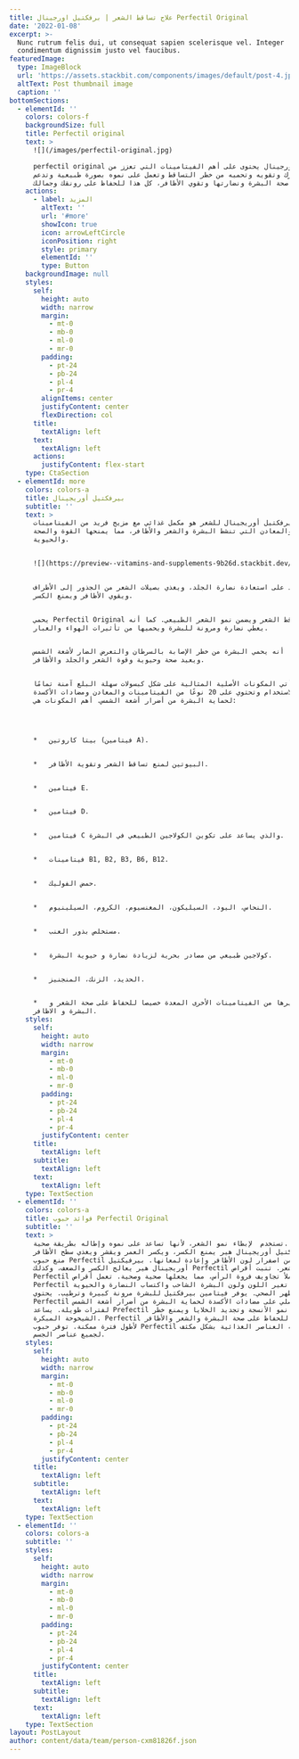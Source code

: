 ```yaml
---
title: علاج تساقط الشعر | برفكتيل اورجينال Perfectil Original
date: '2022-01-08'
excerpt: >-
  Nunc rutrum felis dui, ut consequat sapien scelerisque vel. Integer
  condimentum dignissim justo vel faucibus.
featuredImage:
  type: ImageBlock
  url: 'https://assets.stackbit.com/components/images/default/post-4.jpeg'
  altText: Post thumbnail image
  caption: ''
bottomSections:
  - elementId: ''
    colors: colors-f
    backgroundSize: full
    title: Perfectil original
    text: >
      ![](/images/perfectil-original.jpg)

      perfectil original برفكتيل اورجينال يحتوى على أهم الفيتامينات التي تعزز من
      صحة شعرك وتقويه وتحميه من خطر التساقط وتعمل على نموه بصورة طبيعية وتدعم
      صحة البشرة ونضارتها وتقوي الأظافر، كل هذا للحفاظ على رونقك وجمالك.
    actions:
      - label: المزيد
        altText: ''
        url: '#more'
        showIcon: true
        icon: arrowLeftCircle
        iconPosition: right
        style: primary
        elementId: ''
        type: Button
    backgroundImage: null
    styles:
      self:
        height: auto
        width: narrow
        margin:
          - mt-0
          - mb-0
          - ml-0
          - mr-0
        padding:
          - pt-24
          - pb-24
          - pl-4
          - pr-4
        alignItems: center
        justifyContent: center
        flexDirection: col
      title:
        textAlign: left
      text:
        textAlign: left
      actions:
        justifyContent: flex-start
    type: CtaSection
  - elementId: more
    colors: colors-a
    title: بيرفكتيل أوريجينال
    subtitle: ''
    text: >
      بيرفكتيل أوريجينال للشعر هو مكمل غذائي مع مزيج فريد من الفيتامينات
      والمعادن التي تنشط البشرة والشعر والأظافر، مما يمنحها القوة والصحة
      والحيوية.


      ![](https://preview--vitamins-and-supplements-9b26d.stackbit.dev/images/perfectil-original.jpg)


      يساعد على استعادة نضارة الجلد، ويغذي بصيلات الشعر من الجذور إلى الأطراف،
      ويقوي الأظافر ويمنع الكسر.


      يحمي Perfectil Original من تساقط الشعر ويضمن نمو الشعر الطبيعي. كما أنه
      يعطي نضارة ومرونة للبشرة ويحميها من تأثيرات الهواء والغبار.


      كما أنه يحمي البشرة من خطر الإصابة بالسرطان والتعرض الضار لأشعة الشمس،
      ويعيد صحة وحيوية وقوة الشعر والجلد والأظافر.


      تأتي المكونات الأصلية المثالية على شكل كبسولات سهلة البلع آمنة تمامًا
      للاستخدام وتحتوي على 20 نوعًا من الفيتامينات والمعادن ومضادات الأكسدة
      لحماية البشرة من أضرار أشعة الشمس. أهم المكونات هي:




      *   بيتا كاروتين (فيتامين A).


      *   البيوتين لمنع تساقط الشعر وتقوية الأظافر.


      *   فيتامين E.


      *   فيتامين D.


      *   فيتامين C والذي يساعد على تكوين الكولاجين الطبيعي في البشرة.


      *   فيتامينات B1, B2, B3, B6, B12.


      *   حمض الفوليك.


      *   النحاس، اليود، السيليكون، المغنسيوم، الكروم، السيلينيوم.


      *   مستخلص بذور العنب.


      *   كولاجين طبيعي من مصادر بحرية لزيادة نضارة و حيوية البشرة.


      *   الحديد، الزنك، المنجنيز.


      *   وغيرها من الفيتامينات الأخرى المعدة خصيصا للحفاظ على صحة الشعر و
      البشرة و الاظافر.
    styles:
      self:
        height: auto
        width: narrow
        margin:
          - mt-0
          - mb-0
          - ml-0
          - mr-0
        padding:
          - pt-24
          - pb-24
          - pl-4
          - pr-4
        justifyContent: center
      title:
        textAlign: left
      subtitle:
        textAlign: left
      text:
        textAlign: left
    type: TextSection
  - elementId: ''
    colors: colors-a
    title: فوائد حبوب Perfectil Original
    subtitle: ''
    text: >
      تستخدم  لإبطاء نمو الشعر، لأنها تساعد على نموه وإطاله بطريقة صحية.
      بيرفكتيل أوريجينال هير يمنع الكسر، ويكسر العمر ويقشر ويغذي سطح الأظافر.
      منع حبوب Perfectil الأصلية من اصفرار لون الأظافر وإعادة لمعانها. بيرفيكتيل
      أوريجينال هير يعالج الكسر والضعف، وكذلك Perfectil لتساقط الشعر. تنبت أقراص
      Perfectil وتملأ تجاويف فروة الرأس، مما يجعلها صحية وصحية. تعمل أقراص
      Perfectil على علاج تغير اللون ولون البشرة الشاحب واكتساب النضارة والحيوية
      والمظهر الصحي. يوفر فيتامين بيرفكتيل للبشرة مرونة كبيرة وترطيب. يحتوي
      Perfectil الأصلي على مضادات الأكسدة لحماية البشرة من أضرار أشعة الشمس
      لفترات طويلة. يساعد Prefectil على نمو الأنسجة وتجديد الخلايا ويمنع خطر
      الشيخوخة المبكرة. Perfectil مفيد للحفاظ على صحة البشرة والشعر والأظافر
      لأطول فترة ممكنة. توفر حبوب Perfectil الأصلية العناصر الغذائية بشكل مكثف
      لجميع عناصر الجسم.
    styles:
      self:
        height: auto
        width: narrow
        margin:
          - mt-0
          - mb-0
          - ml-0
          - mr-0
        padding:
          - pt-24
          - pb-24
          - pl-4
          - pr-4
        justifyContent: center
      title:
        textAlign: left
      subtitle:
        textAlign: left
      text:
        textAlign: left
    type: TextSection
  - elementId: ''
    colors: colors-a
    subtitle: ''
    styles:
      self:
        height: auto
        width: narrow
        margin:
          - mt-0
          - mb-0
          - ml-0
          - mr-0
        padding:
          - pt-24
          - pb-24
          - pl-4
          - pr-4
        justifyContent: center
      title:
        textAlign: left
      subtitle:
        textAlign: left
      text:
        textAlign: left
    type: TextSection
layout: PostLayout
author: content/data/team/person-cxm81826f.json
---
```

